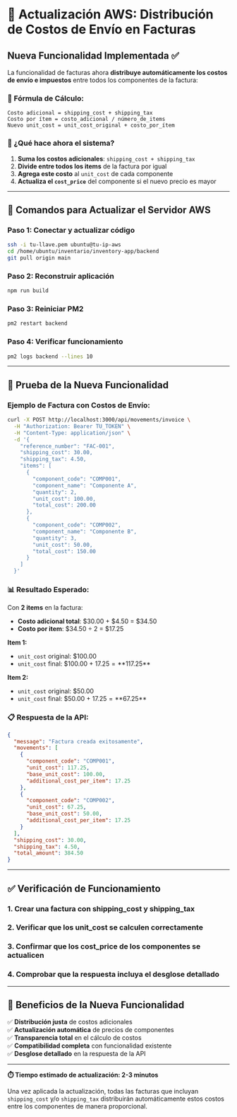 # 🚀 Actualización AWS: Distribución de Costos de Envío en Facturas

## Nueva Funcionalidad Implementada ✅

La funcionalidad de facturas ahora **distribuye automáticamente los costos de envío e impuestos** entre todos los componentes de la factura:

### 📐 Fórmula de Cálculo:
```
Costo adicional = shipping_cost + shipping_tax
Costo por ítem = costo_adicional / número_de_items
Nuevo unit_cost = unit_cost_original + costo_por_ítem
```

### 🔄 ¿Qué hace ahora el sistema?
1. **Suma los costos adicionales**: `shipping_cost + shipping_tax`
2. **Divide entre todos los items** de la factura por igual
3. **Agrega este costo** al `unit_cost` de cada componente
4. **Actualiza el `cost_price`** del componente si el nuevo precio es mayor

---

## 🔧 Comandos para Actualizar el Servidor AWS

### Paso 1: Conectar y actualizar código
```bash
ssh -i tu-llave.pem ubuntu@tu-ip-aws
cd /home/ubuntu/inventario/inventory-app/backend
git pull origin main
```

### Paso 2: Reconstruir aplicación
```bash
npm run build
```

### Paso 3: Reiniciar PM2
```bash
pm2 restart backend
```

### Paso 4: Verificar funcionamiento
```bash
pm2 logs backend --lines 10
```

---

## 🧪 Prueba de la Nueva Funcionalidad

### Ejemplo de Factura con Costos de Envío:

```bash
curl -X POST http://localhost:3000/api/movements/invoice \
  -H "Authorization: Bearer TU_TOKEN" \
  -H "Content-Type: application/json" \
  -d '{
    "reference_number": "FAC-001",
    "shipping_cost": 30.00,
    "shipping_tax": 4.50,
    "items": [
      {
        "component_code": "COMP001", 
        "component_name": "Componente A",
        "quantity": 2,
        "unit_cost": 100.00,
        "total_cost": 200.00
      },
      {
        "component_code": "COMP002",
        "component_name": "Componente B", 
        "quantity": 3,
        "unit_cost": 50.00,
        "total_cost": 150.00
      }
    ]
  }'
```

### 📊 Resultado Esperado:

Con **2 items** en la factura:
- **Costo adicional total**: $30.00 + $4.50 = $34.50
- **Costo por item**: $34.50 ÷ 2 = $17.25

**Item 1:**
- `unit_cost` original: $100.00
- `unit_cost` final: $100.00 + $17.25 = **$117.25**

**Item 2:** 
- `unit_cost` original: $50.00  
- `unit_cost` final: $50.00 + $17.25 = **$67.25**

### 📋 Respuesta de la API:
```json
{
  "message": "Factura creada exitosamente",
  "movements": [
    {
      "component_code": "COMP001",
      "unit_cost": 117.25,
      "base_unit_cost": 100.00,
      "additional_cost_per_item": 17.25
    },
    {
      "component_code": "COMP002", 
      "unit_cost": 67.25,
      "base_unit_cost": 50.00,
      "additional_cost_per_item": 17.25
    }
  ],
  "shipping_cost": 30.00,
  "shipping_tax": 4.50,
  "total_amount": 384.50
}
```

---

## ✅ Verificación de Funcionamiento

### 1. Crear una factura con shipping_cost y shipping_tax
### 2. Verificar que los unit_cost se calculen correctamente
### 3. Confirmar que los cost_price de los componentes se actualicen
### 4. Comprobar que la respuesta incluya el desglose detallado

---

## 🎯 Beneficios de la Nueva Funcionalidad

✅ **Distribución justa** de costos adicionales  
✅ **Actualización automática** de precios de componentes  
✅ **Transparencia total** en el cálculo de costos  
✅ **Compatibilidad completa** con funcionalidad existente  
✅ **Desglose detallado** en la respuesta de la API  

---

**⏱️ Tiempo estimado de actualización: 2-3 minutos**

Una vez aplicada la actualización, todas las facturas que incluyan `shipping_cost` y/o `shipping_tax` distribuirán automáticamente estos costos entre los componentes de manera proporcional.